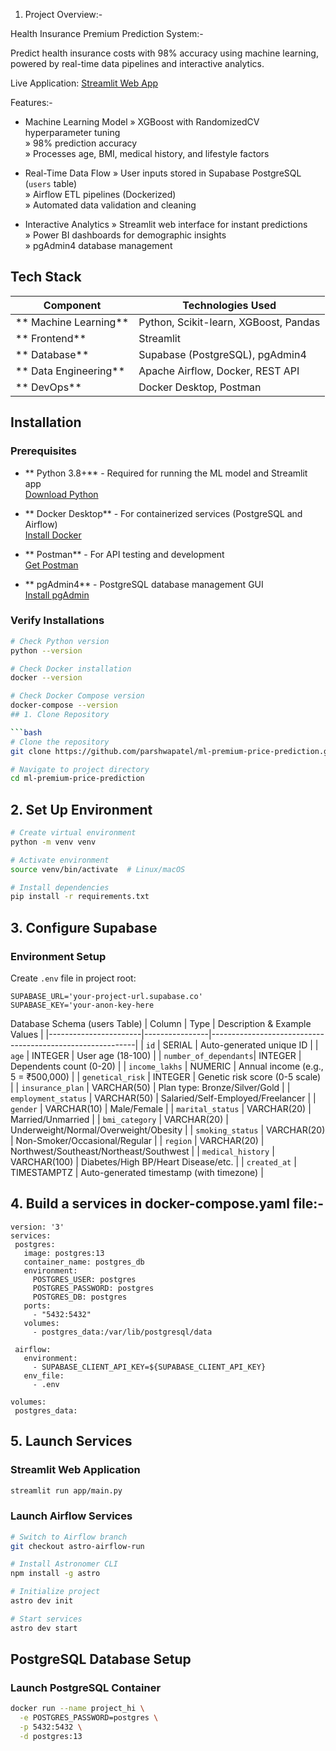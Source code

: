 1. Project Overview:-

  Health Insurance Premium Prediction System:-
  
  Predict health insurance costs with 98% accuracy using machine learning, powered by real-time data pipelines and interactive analytics.
  
  Live Application: [Streamlit Web App](https://get-health-insurance-price.streamlit.app/)
  
  
  Features:-
  - Machine Learning Model 
    » XGBoost with RandomizedCV hyperparameter tuning  
    » 98% prediction accuracy  
    » Processes age, BMI, medical history, and lifestyle factors
  
  - Real-Time Data Flow
    » User inputs stored in Supabase PostgreSQL (`users` table)  
    » Airflow ETL pipelines (Dockerized)  
    » Automated data validation and cleaning
  
  - Interactive Analytics
    » Streamlit web interface for instant predictions  
    » Power BI dashboards for demographic insights  
    » pgAdmin4 database management
  
  
## Tech Stack 

| Component           | Technologies Used                          |
|---------------------|--------------------------------------------|
| ** Machine Learning** | Python, Scikit-learn, XGBoost, Pandas      |
| ** Frontend**       | Streamlit                                  |
| ** Database**       | Supabase (PostgreSQL), pgAdmin4            |
| ** Data Engineering** | Apache Airflow, Docker, REST API           |
| ** DevOps**         | Docker Desktop, Postman                    |
  
  
## Installation 

### Prerequisites
- ** Python 3.8+** - Required for running the ML model and Streamlit app  
  [Download Python](https://www.python.org/downloads/)
  
- ** Docker Desktop** - For containerized services (PostgreSQL and Airflow)  
  [Install Docker](https://www.docker.com/products/docker-desktop)

- ** Postman** - For API testing and development  
  [Get Postman](https://www.postman.com/downloads/)

- ** pgAdmin4** - PostgreSQL database management GUI  
  [Install pgAdmin](https://www.pgadmin.org/download/)

### Verify Installations
```bash
# Check Python version
python --version

# Check Docker installation
docker --version

# Check Docker Compose version
docker-compose --version
## 1. Clone Repository 

```bash
# Clone the repository
git clone https://github.com/parshwapatel/ml-premium-price-prediction.git

# Navigate to project directory
cd ml-premium-price-prediction
```


## 2. Set Up Environment 

```bash
# Create virtual environment
python -m venv venv

# Activate environment
source venv/bin/activate  # Linux/macOS

# Install dependencies
pip install -r requirements.txt
```

## 3. Configure Supabase

### Environment Setup
Create `.env` file in project root:
```env
SUPABASE_URL='your-project-url.supabase.co'
SUPABASE_KEY='your-anon-key-here
```
Database Schema (users Table)
| Column                | Type           | Description & Example Values                              |
|-----------------------|----------------|-----------------------------------------------------------|
| `id`                  | SERIAL         | Auto-generated unique ID                                  |
| `age`                 | INTEGER        | User age (18-100)                                         |
| `number_of_dependants`| INTEGER        | Dependents count (0-20)                                   |
| `income_lakhs`        | NUMERIC        | Annual income (e.g., 5 = ₹500,000)                        |
| `genetical_risk`      | INTEGER        | Genetic risk score (0-5 scale)                            |
| `insurance_plan`      | VARCHAR(50)    | Plan type: Bronze/Silver/Gold                             |
| `employment_status`   | VARCHAR(50)    | Salaried/Self-Employed/Freelancer                         |
| `gender`              | VARCHAR(10)    | Male/Female                                               |
| `marital_status`      | VARCHAR(20)    | Married/Unmarried                                         |
| `bmi_category`        | VARCHAR(20)    | Underweight/Normal/Overweight/Obesity                     |
| `smoking_status`      | VARCHAR(20)    | Non-Smoker/Occasional/Regular                             |
| `region`              | VARCHAR(20)    | Northwest/Southeast/Northeast/Southwest                   |
| `medical_history`     | VARCHAR(100)   | Diabetes/High BP/Heart Disease/etc.                       |
| `created_at`          | TIMESTAMPTZ    | Auto-generated timestamp (with timezone)                  |
 ## 4. Build a services in docker-compose.yaml file:-
 ```code
version: '3'
services:
  postgres:
    image: postgres:13
    container_name: postgres_db
    environment:
      POSTGRES_USER: postgres
      POSTGRES_PASSWORD: postgres
      POSTGRES_DB: postgres
    ports:
      - "5432:5432"
    volumes:
      - postgres_data:/var/lib/postgresql/data

  airflow:
    environment:
      - SUPABASE_CLIENT_API_KEY=${SUPABASE_CLIENT_API_KEY}
    env_file:
      - .env

volumes:
  postgres_data:
```


   
  ## 5. Launch Services

###  Streamlit Web Application
```bash
streamlit run app/main.py
```

### Launch Airflow Services
```bash
# Switch to Airflow branch
git checkout astro-airflow-run

# Install Astronomer CLI
npm install -g astro

# Initialize project
astro dev init

# Start services
astro dev start 
```  

## PostgreSQL Database Setup

### Launch PostgreSQL Container
```bash
docker run --name project_hi \
  -e POSTGRES_PASSWORD=postgres \
  -p 5432:5432 \
  -d postgres:13
```  

